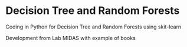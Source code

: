 <h1>Decision Tree and Random Forests</h1>

<p>Coding in Python for Decision Tree and Random Forests using skit-learn</p>

<p>Development from Lab MIDAS with example of books</p>
